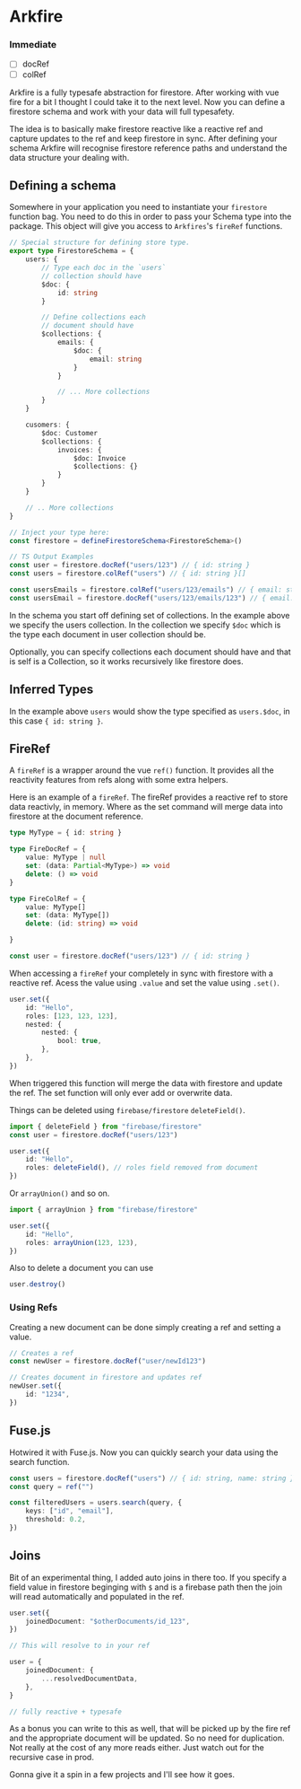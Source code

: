 # Arkfire

### Immediate

-   [ ] docRef
-   [ ] colRef

Arkfire is a fully typesafe abstraction for firestore. After working with vue fire for a bit I thought I could take it to the next level. Now you can define a firestore schema and work with your data will full typesafety.

The idea is to basically make firestore reactive like a reactive ref and capture updates to the ref and keep firestore in sync. After defining your schema Arkfire will recognise firestore reference paths and understand the data structure your dealing with.

## Defining a schema

Somewhere in your application you need to instantiate your `firestore` function bag. You need to do this in order to pass your Schema type into the package. This object will give you access to `Arkfires`'s `fireRef` functions.

```typescript
// Special structure for defining store type.
export type FirestoreSchema = {
    users: {
        // Type each doc in the `users`
        // collection should have
        $doc: {
            id: string
        }

        // Define collections each
        // document should have
        $collections: {
            emails: {
                $doc: {
                    email: string
                }
            }

            // ... More collections
        }
    }

    cusomers: {
        $doc: Customer
        $collections: {
            invoices: {
                $doc: Invoice
                $collections: {}
            }
        }
    }

    // .. More collections
}

// Inject your type here:
const firestore = defineFirestoreSchema<FirestoreSchema>()

// TS Output Examples
const user = firestore.docRef("users/123") // { id: string }
const users = firestore.colRef("users") // { id: string }[]

const usersEmails = firestore.colRef("users/123/emails") // { email: string }[]
const usersEmail = firestore.docRef("users/123/emails/123") // { email: string }
```

In the schema you start off defining set of collections. In the example above we specify the users collection. In the collection we specify `$doc` which is the type each document in user collection should be.

Optionally, you can specify collections each document should have and that is self is a Collection, so it works recursively like firestore does.

## Inferred Types

In the example above `users` would show the type specified as `users.$doc`, in this case `{ id: string }`.

## FireRef

A `fireRef` is a wrapper around the vue `ref()` function. It provides all the reactivity features from refs along with some extra helpers.

Here is an example of a `fireRef`. The fireRef provides a reactive ref to store data reactivly, in memory. Where as the set command will merge data into firestore at the document reference.

```typescript
type MyType = { id: string }

type FireDocRef = {
    value: MyType | null
    set: (data: Partial<MyType>) => void
    delete: () => void
}

type FireColRef = {
    value: MyType[]
    set: (data: MyType[])
    delete: (id: string) => void

}
```

```typescript
const user = firestore.docRef("users/123") // { id: string }
```

When accessing a `fireRef` your completely in sync with firestore with a reactive ref. Acess the value using `.value` and set the value using `.set()`.

```typescript
user.set({
    id: "Hello",
    roles: [123, 123, 123],
    nested: {
        nested: {
            bool: true,
        },
    },
})
```

When triggered this function will merge the data with firestore and update the ref. The set function will only ever add or overwrite data.

Things can be deleted using `firebase/firestore` `deleteField()`.

```typescript
import { deleteField } from "firebase/firestore"
const user = firestore.docRef("users/123")

user.set({
    id: "Hello",
    roles: deleteField(), // roles field removed from document
})
```

Or `arrayUnion()` and so on.

```typescript
import { arrayUnion } from "firebase/firestore"

user.set({
    id: "Hello",
    roles: arrayUnion(123, 123),
})
```

Also to delete a document you can use

```typescript
user.destroy()
```

### Using Refs

Creating a new document can be done simply creating a ref and setting a value.

```typescript
// Creates a ref
const newUser = firestore.docRef("user/newId123")

// Creates document in firestore and updates ref
newUser.set({
    id: "1234",
})
```

## Fuse.js

Hotwired it with Fuse.js. Now you can quickly search your data using the search function.

```typescript
const users = firestore.docRef("users") // { id: string, name: string }[]
const query = ref("")

const filteredUsers = users.search(query, {
    keys: ["id", "email"],
    threshold: 0.2,
})
```

## Joins

Bit of an experimental thing, I added auto joins in there too. If you specify a field value in firestore beginging with `$` and is a firebase path then the join will read automatically and populated in the ref.

```typescript
user.set({
    joinedDocument: "$otherDocuments/id_123",
})

// This will resolve to in your ref

user = {
    joinedDocument: {
        ...resolvedDocumentData,
    },
}

// fully reactive + typesafe
```

As a bonus you can write to this as well, that will be picked up by the fire ref and the appropriate document will be updated. So no need for duplication. Not really at the cost of any more reads either. Just watch out for the recursive case in prod.

Gonna give it a spin in a few projects and I'll see how it goes.
